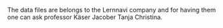 The data files are belongs to the Lernnavi company and for having them one can ask professor Käser Jacober Tanja Christina.
